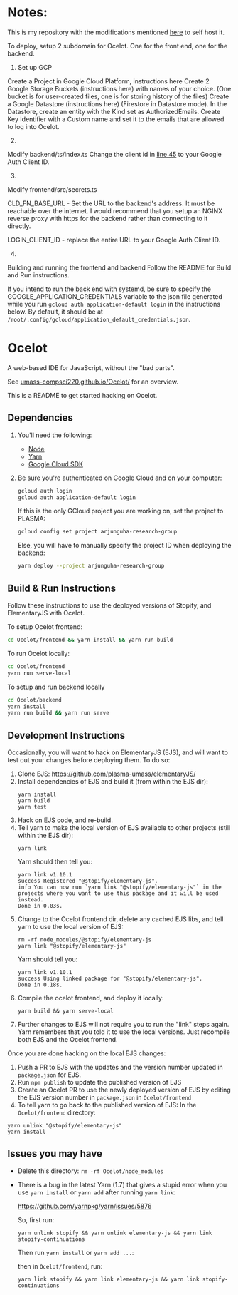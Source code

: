 # Notes: 
This is my repository with the modifications mentioned [here](https://github.com/umass-compsci220/Ocelot/issues/131) to self host it.

To deploy, setup 2 subdomain for Ocelot. One for the front end, one for the backend.

1. Set up GCP

Create a Project in Google Cloud Platform, instructions here
Create 2 Google Storage Buckets (instructions here) with names of your choice. (One bucket is for user-created files, one is for storing history of the files)
Create a Google Datastore (instructions here) (Firestore in Datastore mode). In the Datastore, create an entity with the Kind set as AuthorizedEmails. Create Key Identifier with a Custom name and set it to the emails that are allowed to log into Ocelot.

2.
Modify backend/ts/index.ts
Change the client id in [line 45](https://github.com/tommytran732/Ocelot/blob/479f73d76daf5a2e1fc2cdd51b3e231129552dc5/backend/ts/index.ts#L45) to your Google Auth Client ID.

3.

Modify frontend/src/secrets.ts

CLD_FN_BASE_URL - Set the URL to the backend's address. It must be reachable over the internet. I would recommend that you setup an NGINX reverse proxy with https for the backend rather than connecting to it directly.

LOGIN_CLIENT_ID - replace the entire URL to your Google Auth Client ID.

4.
Building and running the frontend and backend
Follow the README for Build and Run instructions.

If you intend to run the back end with systemd, be sure to specify the GOOGLE_APPLICATION_CREDENTIALS variable to the json file generated while you run `gcloud auth application-default login` in the instructions below. By default, it should be at `/root/.config/gcloud/application_default_credentials.json`.
# Ocelot

A web-based IDE for JavaScript, without the "bad parts".

See [umass-compsci220.github.io/Ocelot/](https://umass-compsci220.github.io/Ocelot/) for an overview.

This is a README to get started hacking on Ocelot.

## Dependencies

1. You'll need the following:
    - [Node](https://nodejs.org/en/)
    - [Yarn](https://www.yarnpkg.com)
    - [Google Cloud SDK](https://cloud.google.com/sdk/)

1. Be sure you're authenticated on Google Cloud and on your computer:
    ```bash
    gcloud auth login
    gcloud auth application-default login
    ```
    If this is the only GCloud project you are working on, set the project to PLASMA:
    ```bash
    gcloud config set project arjunguha-research-group
    ```
    Else, you will have to manually specify the project ID when deploying the backend:
    ```bash
    yarn deploy --project arjunguha-research-group
    ```

## Build & Run Instructions
Follow these instructions to use the deployed versions of Stopify, and ElementaryJS with Ocelot.

To setup Ocelot frontend:

```bash
cd Ocelot/frontend && yarn install && yarn run build
```

To run Ocelot locally:

```bash
cd Ocelot/frontend
yarn run serve-local
```

To setup and run backend locally

```bash
cd Ocelot/backend
yarn install
yarn run build && yarn run serve
```

## Development Instructions

Occasionally, you will want to hack on ElementaryJS (EJS), and will want to test out your changes before deploying them. To do so:

1. Clone EJS: https://github.com/plasma-umass/elementaryJS/
1. Install dependencies of EJS and build it (from within the EJS dir):
    ```
    yarn install
    yarn build
    yarn test
    ```
1. Hack on EJS code, and re-build.
1. Tell yarn to make the local version of EJS available to other projects (still within the EJS dir):
    ```
    yarn link
    ```
    Yarn should then tell you:
    ```
    yarn link v1.10.1
    success Registered "@stopify/elementary-js".
    info You can now run `yarn link "@stopify/elementary-js"` in the projects where you want to use this package and it will be used instead.
    Done in 0.03s.
    ```
1. Change to the Ocelot frontend dir, delete any cached EJS libs, and tell yarn to use the local version of EJS:
    ```
    rm -rf node_modules/@stopify/elementary-js
    yarn link "@stopify/elementary-js"
    ```
    Yarn should tell you:
    ```
    yarn link v1.10.1
    success Using linked package for "@stopify/elementary-js".
    Done in 0.18s.
    ```
1. Compile the ocelot frontend, and deploy it locally:
    ```
    yarn build && yarn serve-local
    ```
1. Further changes to EJS will not require you to run the "link" steps again. Yarn remembers that you told it to use the local versions. Just recompile both EJS and the Ocelot frontend.

Once you are done hacking on the local EJS changes:
1. Push a PR to EJS with the updates and the version number updated in `package.json` for EJS.
1. Run `npm publish` to update the published version of EJS
1. Create an Ocelot PR to use the newly deployed version of EJS by editing the EJS version number in `package.json` in `Ocelot/frontend`
1. To tell yarn to go back to the published version of EJS:
In the `Ocelot/frontend` directory:
```
yarn unlink "@stopify/elementary-js"
yarn install
```

## Issues you may have

- Delete this directory: `rm -rf Ocelot/node_modules`

- There is a bug in the latest Yarn (1.7) that gives a stupid error when you
  use `yarn install` or `yarn add` after running `yarn link`:

  https://github.com/yarnpkg/yarn/issues/5876

  So, first run:

  ```
  yarn unlink stopify && yarn unlink elementary-js && yarn link stopify-continuations
  ```

  Then run `yarn install` or `yarn add ...`:

  then in `Ocelot/frontend`, run:

  ```
  yarn link stopify && yarn link elementary-js && yarn link stopify-continuations
  ```
